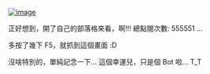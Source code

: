 [![image](/images/2009-05-13-555555-page-views-milestone/image_thumb.png)](/wp-content/be-files/WindowsLiveWriter/555555_DBB7/image_2.png)

正好想到，開了自己的部落格來看，啊!!! 總點閱次數: 555551 ...

多按了幾下 F5，就抓到這個畫面 :D

沒啥特別的，單純記念一下... 這個幸運兒，只是個 Bot 啦... T_T